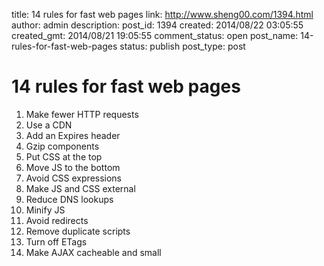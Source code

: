 title: 14 rules for fast web pages
link: http://www.sheng00.com/1394.html
author: admin
description: 
post_id: 1394
created: 2014/08/22 03:05:55
created_gmt: 2014/08/21 19:05:55
comment_status: open
post_name: 14-rules-for-fast-web-pages
status: publish
post_type: post

# 14 rules for fast web pages

1. Make fewer HTTP requests
  2. Use a CDN
  3. Add an Expires header
  4. Gzip components
  5. Put CSS at the top
  6. Move JS to the bottom
  7. Avoid CSS expressions
  8. Make JS and CSS external
  9. Reduce DNS lookups
  10. Minify JS
  11. Avoid redirects
  12. Remove duplicate scripts
  13. Turn off ETags
  14. Make AJAX cacheable and small